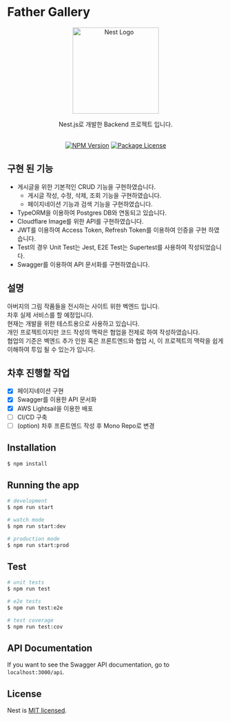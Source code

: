 # Father Gallery
<p align="center">
  <a href="http://nestjs.com/" target="blank"><img src="https://nestjs.com/img/logo-small.svg" width="200" alt="Nest Logo" /></a>
</p>

[circleci-image]: https://img.shields.io/circleci/build/github/nestjs/nest/master?token=abc123def456
[circleci-url]: https://circleci.com/gh/nestjs/nest

<p align="center">
Nest.js로 개발한 Backend 프로젝트 입니다.<br>


<br>
</p>
<p align="center">
<a href="https://www.npmjs.com/~nestjscore" target="_blank"><img src="https://img.shields.io/npm/v/@nestjs/core.svg" alt="NPM Version" /></a>
<a href="https://www.npmjs.com/~nestjscore" target="_blank"><img src="https://img.shields.io/npm/l/@nestjs/core.svg" alt="Package License" /></a>
</p>

## 구현 된 기능
- 게시글을 위한 기본적인 CRUD 기능을 구현하였습니다.<br>
  - 게시글 작성, 수정, 삭제, 조회 기능을 구현하였습니다.<br>
  - 페이지네이션 기능과 검색 기능을 구현하였습니다.<br>
- TypeORM을 이용하여 Postgres DB와 연동되고 있습니다.<br>
- Cloudflare Image를 위한 API를 구현하였습니다.<br>
- JWT를 이용하여 Access Token, Refresh Token를 이용하여 인증을 구현 하였습니다.<br>
- Test의 경우 Unit Test는 Jest, E2E Test는 Supertest를 사용하여 작성되었습니다.
- Swagger를 이용하여 API 문서화를 구현하였습니다.


## 설명
아버지의 그림 작품들을 전시하는 사이트 위한 벡엔드 입니다.<br>
차후 실제 서비스를 할 예정입니다.<br>
현재는 개발을 위한 테스트용으로 사용하고 있습니다.<br>
개인 프로젝트이지만 코드 작성의 맥락은 협업을 전제로 하여 작성하였습니다.<br>
협업의 기준은 벡엔드 추가 인원 혹은 프론트엔드와 협업 시, 이 프로젝트의 맥락을 쉽게 이해하여 투입 될 수 있는가 입니다.<br>

## 차후 진행할 작업
- [x] 페이지네이션 구현
- [x] Swagger를 이용한 API 문서화
- [x] AWS Lightsail을 이용한 배포
- [ ] CI/CD 구축
- [ ] (option) 차후 프론트엔드 작성 후 Mono Repo로 변경

## Installation

```bash
$ npm install
```

## Running the app

```bash
# development
$ npm run start

# watch mode
$ npm run start:dev

# production mode
$ npm run start:prod
```

## Test

```bash
# unit tests
$ npm run test

# e2e tests
$ npm run test:e2e

# test coverage
$ npm run test:cov
```

## API Documentation
If you want to see the Swagger API documentation, go to `localhost:3000/api`.<br>


## License

Nest is [MIT licensed](LICENSE).
